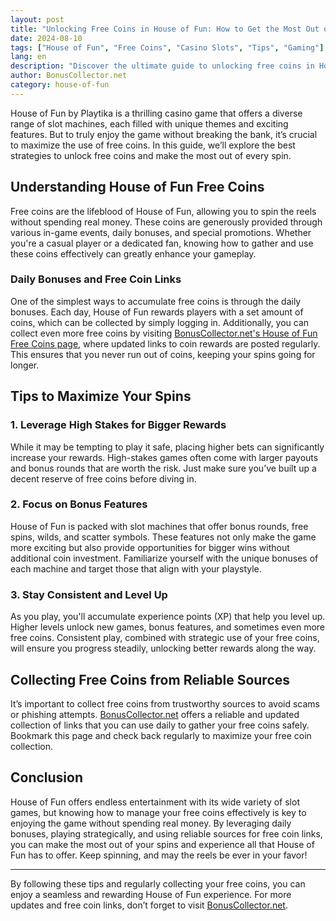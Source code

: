 ```yaml
---
layout: post
title: "Unlocking Free Coins in House of Fun: How to Get the Most Out of Your Spins"
date: 2024-08-10
tags: ["House of Fun", "Free Coins", "Casino Slots", "Tips", "Gaming"]
lang: en
description: "Discover the ultimate guide to unlocking free coins in House of Fun and maximizing your spins for the best gaming experience."
author: BonusCollector.net
category: house-of-fun
---
```


House of Fun by Playtika is a thrilling casino game that offers a diverse range of slot machines, each filled with unique themes and exciting features. But to truly enjoy the game without breaking the bank, it’s crucial to maximize the use of free coins. In this guide, we’ll explore the best strategies to unlock free coins and make the most out of every spin.

## Understanding House of Fun Free Coins

Free coins are the lifeblood of House of Fun, allowing you to spin the reels without spending real money. These coins are generously provided through various in-game events, daily bonuses, and special promotions. Whether you're a casual player or a dedicated fan, knowing how to gather and use these coins effectively can greatly enhance your gameplay.

### Daily Bonuses and Free Coin Links

One of the simplest ways to accumulate free coins is through the daily bonuses. Each day, House of Fun rewards players with a set amount of coins, which can be collected by simply logging in. Additionally, you can collect even more free coins by visiting [BonusCollector.net's House of Fun Free Coins page](https://bonuscollector.net/house-of-fun-free-coins/), where updated links to coin rewards are posted regularly. This ensures that you never run out of coins, keeping your spins going for longer.

## Tips to Maximize Your Spins

### 1. **Leverage High Stakes for Bigger Rewards**
   While it may be tempting to play it safe, placing higher bets can significantly increase your rewards. High-stakes games often come with larger payouts and bonus rounds that are worth the risk. Just make sure you’ve built up a decent reserve of free coins before diving in.

### 2. **Focus on Bonus Features**
   House of Fun is packed with slot machines that offer bonus rounds, free spins, wilds, and scatter symbols. These features not only make the game more exciting but also provide opportunities for bigger wins without additional coin investment. Familiarize yourself with the unique bonuses of each machine and target those that align with your playstyle.

### 3. **Stay Consistent and Level Up**
   As you play, you'll accumulate experience points (XP) that help you level up. Higher levels unlock new games, bonus features, and sometimes even more free coins. Consistent play, combined with strategic use of your free coins, will ensure you progress steadily, unlocking better rewards along the way.

## Collecting Free Coins from Reliable Sources

It’s important to collect free coins from trustworthy sources to avoid scams or phishing attempts. [BonusCollector.net](https://bonuscollector.net/house-of-fun-free-coins/) offers a reliable and updated collection of links that you can use daily to gather your free coins safely. Bookmark this page and check back regularly to maximize your free coin collection.

## Conclusion

House of Fun offers endless entertainment with its wide variety of slot games, but knowing how to manage your free coins effectively is key to enjoying the game without spending real money. By leveraging daily bonuses, playing strategically, and using reliable sources for free coin links, you can make the most out of your spins and experience all that House of Fun has to offer. Keep spinning, and may the reels be ever in your favor!

---

By following these tips and regularly collecting your free coins, you can enjoy a seamless and rewarding House of Fun experience. For more updates and free coin links, don’t forget to visit [BonusCollector.net](https://bonuscollector.net/house-of-fun-free-coins/).
